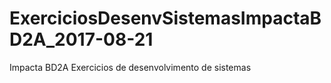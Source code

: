 # ExerciciosDesenvSistemasImpactaBD2A_2017-08-21
Impacta BD2A Exercicios de desenvolvimento de sistemas
